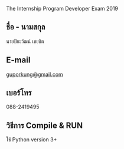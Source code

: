 
The Internship Program Developer Exam 2019

## ชื่อ - นามสกุล
นายปิยะวัฒน์ เชยชิต

## E-mail
guporkung@gmail.com

## เบอร์โทร
088-2419495

## วิธีการ Compile & RUN
ใช้ Python version 3+
